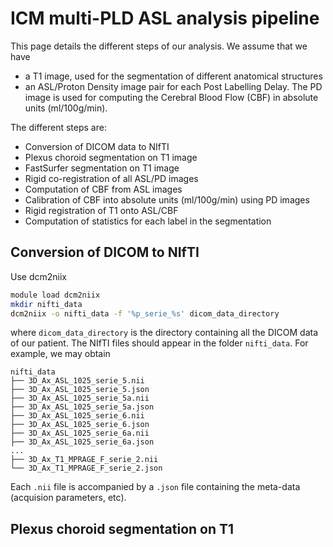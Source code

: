 # ICM multi-PLD ASL analysis pipeline

This page details the different steps of our analysis. We assume that we have
- a T1 image, used for the segmentation of different anatomical structures
- an ASL/Proton Density image pair for each Post Labelling Delay. The PD image is used for computing the Cerebral Blood Flow (CBF) in absolute units (ml/100g/min).

The different steps are:
- Conversion of DICOM data to NIfTI
- Plexus choroid segmentation on T1 image
- FastSurfer segmentation on T1 image
- Rigid co-registration of all ASL/PD images
- Computation of CBF from ASL images
- Calibration of CBF into absolute units (ml/100g/min) using PD images
- Rigid registration of T1 onto ASL/CBF
- Computation of statistics for each label in the segmentation

## Conversion of DICOM to NIfTI
Use dcm2niix
```bash
module load dcm2niix
mkdir nifti_data
dcm2niix -o nifti_data -f '%p_serie_%s' dicom_data_directory
```
where `dicom_data_directory` is the directory containing all the DICOM data of our patient.
The NIfTI files should appear in the folder `nifti_data`.
For example, we may obtain
````
nifti_data
├── 3D_Ax_ASL_1025_serie_5.nii
├── 3D_Ax_ASL_1025_serie_5.json
├── 3D_Ax_ASL_1025_serie_5a.nii
├── 3D_Ax_ASL_1025_serie_5a.json
├── 3D_Ax_ASL_1025_serie_6.nii
├── 3D_Ax_ASL_1025_serie_6.json
├── 3D_Ax_ASL_1025_serie_6a.nii
├── 3D_Ax_ASL_1025_serie_6a.json
...
├── 3D_Ax_T1_MPRAGE_F_serie_2.nii
└── 3D_Ax_T1_MPRAGE_F_serie_2.json
````
Each `.nii` file is accompanied by a `.json` file containing the meta-data (acquision parameters, etc).

## Plexus choroid segmentation on T1

